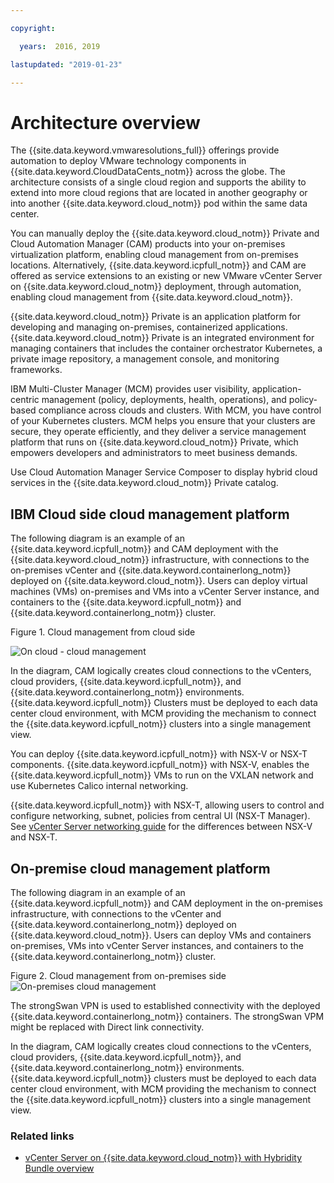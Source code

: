 ```yaml
---

copyright:

  years:  2016, 2019

lastupdated: "2019-01-23"

---
```


# Architecture overview

The {{site.data.keyword.vmwaresolutions_full}} offerings provide automation to deploy VMware technology components in {{site.data.keyword.CloudDataCents_notm}} across the globe.
The architecture consists of a single cloud region and supports the ability to extend into more cloud regions that are located in another geography or into another {{site.data.keyword.cloud_notm}} pod within the same data center.

You can manually deploy the {{site.data.keyword.cloud_notm}} Private and Cloud Automation Manager (CAM) products into your on-premises virtualization platform, enabling cloud management from on-premises locations. Alternatively, {{site.data.keyword.icpfull_notm}} and CAM are offered as service extensions to an existing or new VMware vCenter Server on {{site.data.keyword.cloud_notm}} deployment, through automation, enabling cloud management from {{site.data.keyword.cloud_notm}}.

{{site.data.keyword.cloud_notm}} Private is an application platform for developing and managing on-premises, containerized applications. {{site.data.keyword.cloud_notm}} Private is an integrated environment for managing containers that includes the container orchestrator Kubernetes, a private image repository, a management console, and monitoring frameworks.

IBM Multi-Cluster Manager (MCM) provides user visibility, application-centric management (policy, deployments, health, operations), and policy-based compliance across clouds and clusters. With MCM, you have control of your Kubernetes clusters. MCM helps you ensure that your clusters are secure, they operate efficiently, and they deliver a service management platform that runs on {{site.data.keyword.cloud_notm}} Private, which empowers developers and administrators to meet business demands.

Use Cloud Automation Manager Service Composer to display hybrid cloud services in the {{site.data.keyword.cloud_notm}} Private catalog.

## IBM Cloud side cloud management platform

The following diagram is an example of an {{site.data.keyword.icpfull_notm}} and CAM deployment with the {{site.data.keyword.cloud_notm}} infrastructure, with connections to the on-premises vCenter and {{site.data.keyword.containerlong_notm}} deployed on {{site.data.keyword.cloud_notm}}. Users can deploy virtual machines (VMs) on-premises and VMs into a vCenter Server instance, and containers to the {{site.data.keyword.icpfull_notm}} and {{site.data.keyword.containerlong_notm}} cluster.

Figure 1. Cloud management from cloud side

![On cloud - cloud management](vcsicp-oncloud-cloudmgt.svg)

In the diagram, CAM logically creates cloud connections to the vCenters, cloud providers, {{site.data.keyword.icpfull_notm}}, and {{site.data.keyword.containerlong_notm}} environments. {{site.data.keyword.icpfull_notm}} Clusters must be deployed to each data center cloud environment, with MCM providing the mechanism to connect the {{site.data.keyword.icpfull_notm}} clusters into a single management view.

You can deploy {{site.data.keyword.icpfull_notm}} with NSX-V or NSX-T components. {{site.data.keyword.icpfull_notm}} with NSX-V, enables the {{site.data.keyword.icpfull_notm}} VMs to run on the VXLAN network and use Kubernetes Calico internal networking.

{{site.data.keyword.icpfull_notm}} with NSX-T, allowing users to control and configure networking, subnet, policies from central UI (NSX-T Manager). See [vCenter Server networking guide](/docs/services/vmwaresolutions/archiref/vcsnsxt?topic=vmware-solutions-vcenter-server-networking-introduction) for the differences between NSX-V and NSX-T.

## On-premise cloud management platform

The following diagram in an example of an {{site.data.keyword.icpfull_notm}} and CAM deployment in the on-premises infrastructure, with connections to the vCenter and {{site.data.keyword.containerlong_notm}} deployed on {{site.data.keyword.cloud_notm}}. Users can deploy VMs and containers on-premises, VMs into vCenter Server instances, and containers to the {{site.data.keyword.containerlong_notm}} cluster.

Figure 2. Cloud management from on-premises side
![On-premises cloud management](vcsicp-onprem-cloudmgt.svg)

The strongSwan VPN is used to established connectivity with the deployed {{site.data.keyword.containerlong_notm}} containers. The strongSwan VPM might be replaced with Direct link connectivity.

In the diagram, CAM logically creates cloud connections to the vCenters, cloud providers, {{site.data.keyword.icpfull_notm}}, and {{site.data.keyword.containerlong_notm}} environments. {{site.data.keyword.icpfull_notm}} clusters must be deployed to each data center cloud environment, with MCM providing the mechanism to connect the {{site.data.keyword.icpfull_notm}} clusters into a single management view.

### Related links

* [vCenter Server on {{site.data.keyword.cloud_notm}} with Hybridity Bundle overview](/docs/services/vmwaresolutions/archiref/vcs?topic=vmware-solutions-vcenter-server-on-ibm-cloud-with-hybridity-bundle-overview)
